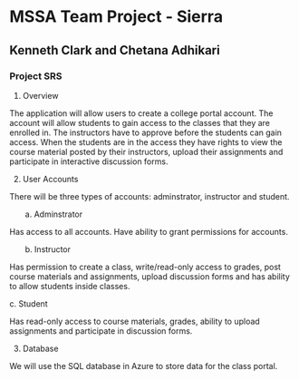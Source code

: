 # MSSA Team Project - Sierra 
## Kenneth Clark and Chetana Adhikari
### Project SRS

1. Overview

The application will allow users to create a college portal account.  The account will allow students to gain access to the classes that they are enrolled in.
The instructors have to approve before the students can gain access.  When the students are in the access they have rights to view the course material posted by
their instructors, upload their assignments and participate in interactive discussion forms.

2. User Accounts

There will be three types of accounts: adminstrator, instructor and student.  

&nbsp;&nbsp;&nbsp;&nbsp;&nbsp;&nbsp; a. Adminstrator

Has access to all accounts. Have ability to grant permissions for accounts.

&nbsp;&nbsp;&nbsp;&nbsp;&nbsp;&nbsp; b. Instructor

Has permission to create a class, write/read-only access to grades, post course materials and assignments, upload discussion forms and has ability to allow students inside classes.

c. Student

Has read-only access to course materials, grades, ability to upload assignments and participate in discussion forms.  
 

3. Database

We will use the SQL database in Azure to store data for the class portal.


